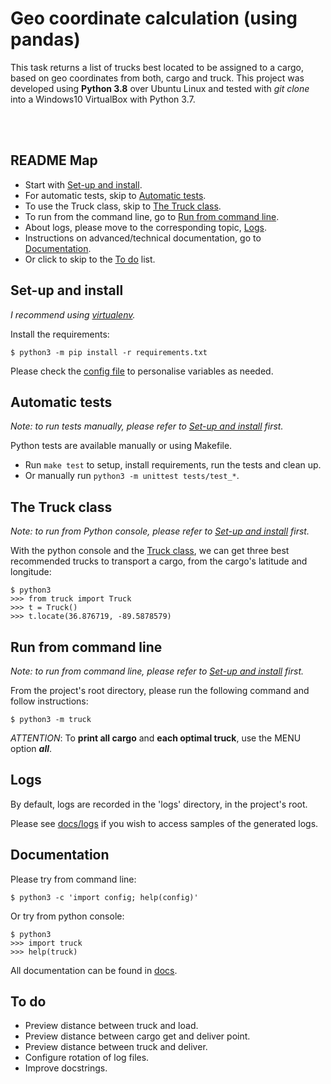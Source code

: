 # Geo coordinate calculation (using pandas)

This task returns a list of trucks best located to be assigned to a cargo, based on geo coordinates from both, cargo and truck. This project was developed using **Python 3.8** over Ubuntu Linux and tested with _git clone_ into a Windows10 VirtualBox with Python 3.7.

&nbsp;  
&nbsp;  
## README Map

- Start with [Set-up and install](#set-up-and-install).
- For automatic tests, skip to [Automatic tests](#automatic-tests).
- To use the Truck class, skip to [The Truck class](#the-truck-class).
- To run from the command line, go to [Run from command line](#run-from-command-line).
- About logs, please move to the corresponding topic, [Logs](#logs).
- Instructions on advanced/technical documentation, go to [Documentation](#documentation).
- Or click to skip to the [To do](#to-do) list.


## Set-up and install
_I recommend using [virtualenv](https://realpython.com/python-virtual-environments-a-primer/)._

Install the requirements:

    $ python3 -m pip install -r requirements.txt

Please check the [config file](config.py) to personalise variables as needed.


## Automatic tests
_Note: to run tests manually, please refer to [Set-up and install](#set-up-and-install) first._

Python tests are available manually or using Makefile.  

- Run ` make test ` to setup, install requirements, run the tests and clean up.
- Or manually run ` python3 -m unittest tests/test_* `.


## The Truck class
_Note: to run from Python console, please refer to [Set-up and install](#set-up-and-install) first._

With the python console and the [Truck class](truck/__init__.py), we can get three best recommended trucks to transport a cargo, from the cargo's latitude and longitude:

    $ python3
    >>> from truck import Truck
    >>> t = Truck()
    >>> t.locate(36.876719, -89.5878579)


## Run from command line
_Note: to run from command line, please refer to [Set-up and install](#set-up-and-install) first._

From the project's root directory, please run the following command and follow instructions:

    $ python3 -m truck

_ATTENTION_: To **print all cargo** and **each optimal truck**, use the MENU option **_all_**.


## Logs
By default, logs are recorded in the 'logs' directory, in the project's root.

Please see [docs/logs](docs/logs) if you wish to access samples of the generated logs.


## Documentation
Please try from command line:

    $ python3 -c 'import config; help(config)'

Or try from python console:

    $ python3
    >>> import truck
    >>> help(truck)

All documentation can be found in [docs](docs).


## To do

* Preview distance between truck and load.
* Preview distance between cargo get and deliver point.
* Preview distance between truck and deliver.
* Configure rotation of log files.
* Improve docstrings.


